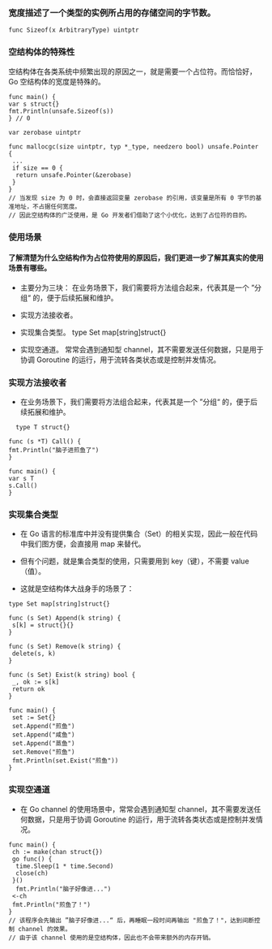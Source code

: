 

### 宽度描述了一个类型的实例所占用的存储空间的字节数。
```
func Sizeof(x ArbitraryType) uintptr
```

### 空结构体的特殊性
空结构体在各类系统中频繁出现的原因之一，就是需要一个占位符。而恰恰好，Go 空结构体的宽度是特殊的。
```
func main() {
var s struct{}
fmt.Println(unsafe.Sizeof(s))
} // 0
```
```
var zerobase uintptr

func mallocgc(size uintptr, typ *_type, needzero bool) unsafe.Pointer {
 ...
 if size == 0 {
  return unsafe.Pointer(&zerobase)
 }
}
// 当发现 size 为 0 时，会直接返回变量 zerobase 的引用，该变量是所有 0 字节的基准地址，不占据任何宽度。
// 因此空结构体的广泛使用，是 Go 开发者们借助了这个小优化，达到了占位符的目的。
```
### 使用场景
#### 了解清楚为什么空结构作为占位符使用的原因后，我们更进一步了解其真实的使用场景有哪些。
* 主要分为三块：
  在业务场景下，我们需要将方法组合起来，代表其是一个 ”分组“ 的，便于后续拓展和维护。
* 实现方法接收者。

* 实现集合类型。
  type Set map[string]struct{}
* 实现空通道。
  常常会遇到通知型 channel，其不需要发送任何数据，只是用于协调 Goroutine 的运行，用于流转各类状态或是控制并发情况。

### 实现方法接收者
* 在业务场景下，我们需要将方法组合起来，代表其是一个 ”分组“ 的，便于后续拓展和维护。
```
  type T struct{}

func (s *T) Call() {
fmt.Println("脑子进煎鱼了")
}

func main() {
var s T
s.Call()
}
```
### 实现集合类型
* 在 Go 语言的标准库中并没有提供集合（Set）的相关实现，因此一般在代码中我们图方便，会直接用 map 来替代。

* 但有个问题，就是集合类型的使用，只需要用到 key（键），不需要 value（值）。

* 这就是空结构体大战身手的场景了：
```
type Set map[string]struct{}

func (s Set) Append(k string) {
 s[k] = struct{}{}
}

func (s Set) Remove(k string) {
 delete(s, k)
}

func (s Set) Exist(k string) bool {
 _, ok := s[k]
 return ok
}

func main() {
 set := Set{}
 set.Append("煎鱼")
 set.Append("咸鱼")
 set.Append("蒸鱼")
 set.Remove("煎鱼")
 fmt.Println(set.Exist("煎鱼"))
}
```
### 实现空通道
* 在 Go channel 的使用场景中，常常会遇到通知型 channel，其不需要发送任何数据，只是用于协调 Goroutine 的运行，用于流转各类状态或是控制并发情况。
```
func main() {
 ch := make(chan struct{})
 go func() {
  time.Sleep(1 * time.Second)
  close(ch)
 }()
  fmt.Println("脑子好像进...")
 <-ch
 fmt.Println("煎鱼了！")
}
// 该程序会先输出 ”脑子好像进...“ 后，再睡眠一段时间再输出 "煎鱼了！"，达到间断控制 channel 的效果。
// 由于该 channel 使用的是空结构体，因此也不会带来额外的内存开销。
```